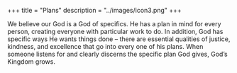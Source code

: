 +++
title = "Plans"
description = "../images/icon3.png"
+++

We believe our God is a God of specifics. He has a plan in mind for every person, creating everyone with particular work to do. In addition, God has specific ways He wants things done – there are essential qualities of justice, kindness, and excellence that go into every one of his plans. When someone listens for and clearly discerns the specific plan God gives, God’s Kingdom grows.
